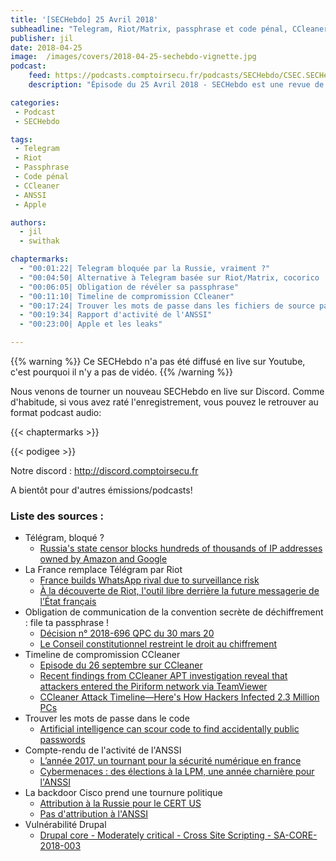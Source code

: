 ```yaml
---
title: '[SECHebdo] 25 Avril 2018'
subheadline: "Telegram, Riot/Matrix, passphrase et code pénal, CCleaner, deep learning, ANSSI, Apple"
publisher: jil
date: 2018-04-25
image:  /images/covers/2018-04-25-sechebdo-vignette.jpg
podcast:
    feed: https://podcasts.comptoirsecu.fr/podcasts/SECHebdo/CSEC.SECHebdo.2018-04-24.mp3
    description: "Épisode du 25 Avril 2018 - SECHebdo est une revue de l'actualité cybersécurité réalisée en live sur Youtube, généralement le mardi soir."

categories:
 - Podcast
 - SECHebdo

tags:
 - Telegram
 - Riot
 - Passphrase
 - Code pénal
 - CCleaner
 - ANSSI
 - Apple

authors:
  - jil
  - swithak

chaptermarks:
  - "00:01:22| Telegram bloquée par la Russie, vraiment ?"
  - "00:04:50| Alternative à Telegram basée sur Riot/Matrix, cocorico !"
  - "00:06:05| Obligation de révéler sa passphrase"
  - "00:11:10| Timeline de compromission CCleaner"
  - "00:17:24| Trouver les mots de passe dans les fichiers de source par l'image"
  - "00:19:34| Rapport d'activité de l'ANSSI"
  - "00:23:00| Apple et les leaks"

---
```


{{% warning %}} Ce SECHebdo n'a pas été diffusé en live sur Youtube, c'est pourquoi il n'y a pas de vidéo. {{% /warning %}}

Nous venons de tourner un nouveau SECHebdo en live sur Discord. Comme d'habitude, si vous avez raté l'enregistrement, vous pouvez le retrouver au format podcast audio:

{{< chaptermarks >}}

{{< podigee >}}

Notre discord : <http://discord.comptoirsecu.fr>

A bientôt pour d'autres émissions/podcasts!

### Liste des sources :

* Télégram, bloqué ?
    * [Russia's state censor blocks hundreds of thousands of IP addresses owned by Amazon and Google](https://meduza.io/en/news/2018/04/16/russia-s-state-censor-blocks-hundreds-of-thousands-of-ip-addresses-owned-by-amazon)
* La France remplace Télégram par Riot
    * [France builds WhatsApp rival due to surveillance risk](https://www.reuters.com/article/us-france-privacy/france-builds-whatsapp-rival-due-to-surveillance-risk-idUSKBN1HN258)
    * [À la découverte de Riot, l'outil libre derrière la future messagerie de l’État français](https://www.nextinpact.com/news/106467-a-decouverte-riot-outil-libre-derriere-future-messagerie-letat-francais.htm)
* Obligation de communication de la convention secrète de déchiffrement : file ta passphrase !
    * [Décision n° 2018-696 QPC du 30 mars 20](http://www.conseil-constitutionnel.fr/conseil-constitutionnel/francais/les-decisions/acces-par-date/decisions-depuis-1959/2018/2018-696-qpc/decision-n-2018-696-qpc-du-30-mars-2018.150855.html)
    * [Le Conseil constitutionnel restreint le droit au chiffrement
](https://www.laquadrature.net/fr/le-conseil-constitutionnel-restreint-le-droit-au-chiffrement%20)
* Timeline de compromission CCleaner
    * [Episode du 26 septembre sur CCleaner](https://www.comptoirsecu.fr/sechebdo/sechebdo-26-septembre-2017/)
    * [Recent findings from CCleaner APT investigation reveal that attackers entered the Piriform network via TeamViewer](https://blog.avast.com/update-ccleaner-attackers-entered-via-teamviewer)
    * [CCleaner Attack Timeline—Here's How Hackers Infected 2.3 Million PCs](https://thehackernews.com/2018/04/ccleaner-malware-attack.html)
* Trouver les mots de passe dans le code
    * [Artificial intelligence can scour code to find accidentally public passwords](https://qz.com/1255005/artificial-intelligence-can-scour-code-to-find-accidentally-public-passwords/)
* Compte-rendu de l'activité de l'ANSSI
    * [L’année 2017, un tournant pour la sécurité numérique en france](https://www.ssi.gouv.fr/actualite/lannee-2017-un-tournant-pour-la-securite-numerique-en-france/)
    * [Cybermenaces : des élections à la LPM, une année charnière pour l'ANSSI](https://www.nextinpact.com/news/106480-cybermenaces-elections-a-lpm-annee-charniere-pour-anssi.htm)
* La backdoor Cisco prend une tournure politique
    * [Attribution à la Russie pour le CERT US](https://www.us-cert.gov/ncas/alerts/TA18-106A)
    * [Pas d'attribution à l'ANSSI](https://www.cert.ssi.gouv.fr/actualite/CERTFR-2018-ACT-007/)
* Vulnérabilité Drupal
    * [Drupal core - Moderately critical - Cross Site Scripting - SA-CORE-2018-003](https://www.drupal.org/sa-core-2018-003)
